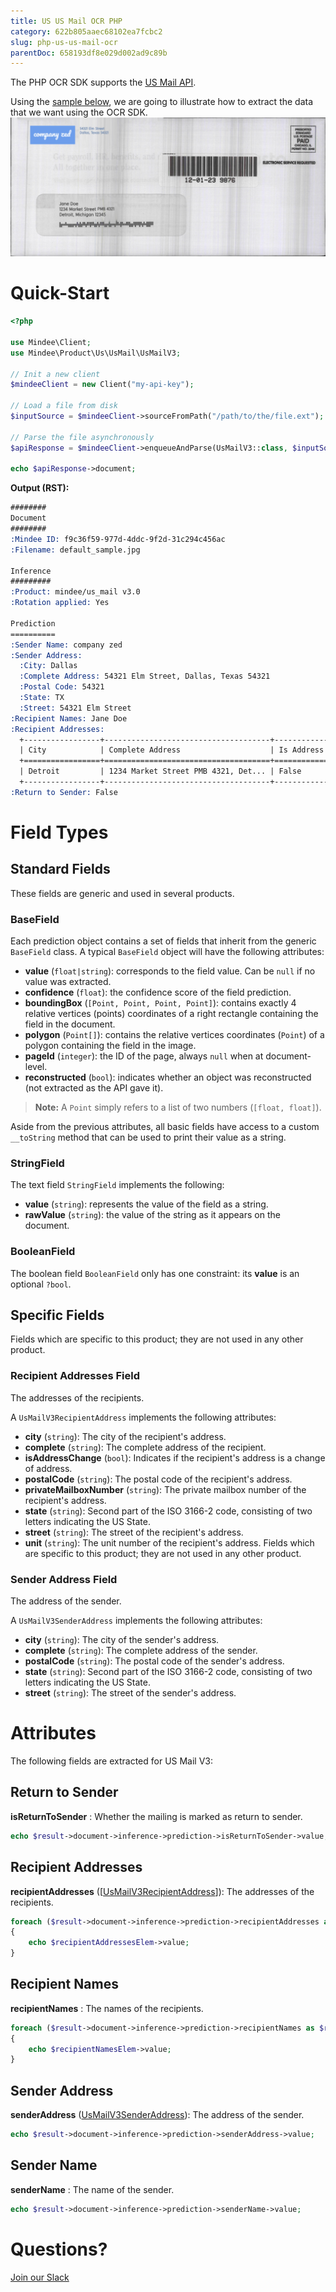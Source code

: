 ```yaml
---
title: US US Mail OCR PHP
category: 622b805aaec68102ea7fcbc2
slug: php-us-us-mail-ocr
parentDoc: 658193df8e029d002ad9c89b
---
```

The PHP OCR SDK supports the [US Mail API](https://platform.mindee.com/mindee/us_mail).

Using the [sample below](https://github.com/mindee/client-lib-test-data/blob/main/products/us_mail/default_sample.jpg), we are going to illustrate how to extract the data that we want using the OCR SDK.
![US Mail sample](https://github.com/mindee/client-lib-test-data/blob/main/products/us_mail/default_sample.jpg?raw=true)

# Quick-Start
```php
<?php

use Mindee\Client;
use Mindee\Product\Us\UsMail\UsMailV3;

// Init a new client
$mindeeClient = new Client("my-api-key");

// Load a file from disk
$inputSource = $mindeeClient->sourceFromPath("/path/to/the/file.ext");

// Parse the file asynchronously
$apiResponse = $mindeeClient->enqueueAndParse(UsMailV3::class, $inputSource);

echo $apiResponse->document;
```

**Output (RST):**
```rst
########
Document
########
:Mindee ID: f9c36f59-977d-4ddc-9f2d-31c294c456ac
:Filename: default_sample.jpg

Inference
#########
:Product: mindee/us_mail v3.0
:Rotation applied: Yes

Prediction
==========
:Sender Name: company zed
:Sender Address:
  :City: Dallas
  :Complete Address: 54321 Elm Street, Dallas, Texas 54321
  :Postal Code: 54321
  :State: TX
  :Street: 54321 Elm Street
:Recipient Names: Jane Doe
:Recipient Addresses:
  +-----------------+-------------------------------------+-------------------+-------------+------------------------+-------+---------------------------+-----------------+
  | City            | Complete Address                    | Is Address Change | Postal Code | Private Mailbox Number | State | Street                    | Unit            |
  +=================+=====================================+===================+=============+========================+=======+===========================+=================+
  | Detroit         | 1234 Market Street PMB 4321, Det... | False             | 12345       | 4321                   | MI    | 1234 Market Street        |                 |
  +-----------------+-------------------------------------+-------------------+-------------+------------------------+-------+---------------------------+-----------------+
:Return to Sender: False
```

# Field Types
## Standard Fields
These fields are generic and used in several products.

### BaseField
Each prediction object contains a set of fields that inherit from the generic `BaseField` class.
A typical `BaseField` object will have the following attributes:

* **value** (`float|string`): corresponds to the field value. Can be `null` if no value was extracted.
* **confidence** (`float`): the confidence score of the field prediction.
* **boundingBox** (`[Point, Point, Point, Point]`): contains exactly 4 relative vertices (points) coordinates of a right rectangle containing the field in the document.
* **polygon** (`Point[]`): contains the relative vertices coordinates (`Point`) of a polygon containing the field in the image.
* **pageId** (`integer`): the ID of the page, always `null` when at document-level.
* **reconstructed** (`bool`): indicates whether an object was reconstructed (not extracted as the API gave it).

> **Note:** A `Point` simply refers to a list of two numbers (`[float, float]`).


Aside from the previous attributes, all basic fields have access to a custom `__toString` method that can be used to print their value as a string.

### StringField
The text field `StringField` implements the following:
* **value** (`string`): represents the value of the field as a string.
* **rawValue** (`string`): the value of the string as it appears on the document.

### BooleanField
The boolean field `BooleanField` only has one constraint: its **value** is an optional `?bool`.

## Specific Fields
Fields which are specific to this product; they are not used in any other product.

### Recipient Addresses Field
The addresses of the recipients.

A `UsMailV3RecipientAddress` implements the following attributes:

* **city** (`string`): The city of the recipient's address.
* **complete** (`string`): The complete address of the recipient.
* **isAddressChange** (`bool`): Indicates if the recipient's address is a change of address.
* **postalCode** (`string`): The postal code of the recipient's address.
* **privateMailboxNumber** (`string`): The private mailbox number of the recipient's address.
* **state** (`string`): Second part of the ISO 3166-2 code, consisting of two letters indicating the US State.
* **street** (`string`): The street of the recipient's address.
* **unit** (`string`): The unit number of the recipient's address.
Fields which are specific to this product; they are not used in any other product.

### Sender Address Field
The address of the sender.

A `UsMailV3SenderAddress` implements the following attributes:

* **city** (`string`): The city of the sender's address.
* **complete** (`string`): The complete address of the sender.
* **postalCode** (`string`): The postal code of the sender's address.
* **state** (`string`): Second part of the ISO 3166-2 code, consisting of two letters indicating the US State.
* **street** (`string`): The street of the sender's address.

# Attributes
The following fields are extracted for US Mail V3:

## Return to Sender
**isReturnToSender** : Whether the mailing is marked as return to sender.

```php
echo $result->document->inference->prediction->isReturnToSender->value;
```

## Recipient Addresses
**recipientAddresses** ([[UsMailV3RecipientAddress](#recipient-addresses-field)]): The addresses of the recipients.

```php
foreach ($result->document->inference->prediction->recipientAddresses as $recipientAddressesElem)
{
    echo $recipientAddressesElem->value;
}
```

## Recipient Names
**recipientNames** : The names of the recipients.

```php
foreach ($result->document->inference->prediction->recipientNames as $recipientNamesElem)
{
    echo $recipientNamesElem->value;
}
```

## Sender Address
**senderAddress** ([UsMailV3SenderAddress](#sender-address-field)): The address of the sender.

```php
echo $result->document->inference->prediction->senderAddress->value;
```

## Sender Name
**senderName** : The name of the sender.

```php
echo $result->document->inference->prediction->senderName->value;
```

# Questions?
[Join our Slack](https://join.slack.com/t/mindee-community/shared_invite/zt-2d0ds7dtz-DPAF81ZqTy20chsYpQBW5g)
